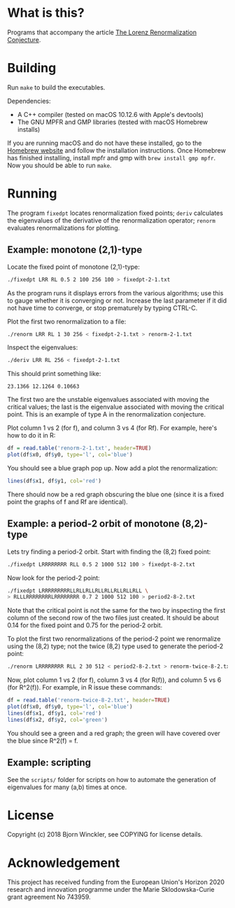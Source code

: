 # What is this?

Programs that accompany the article [The Lorenz Renormalization Conjecture](`https://arxiv.org/abs/1805.01226`).


# Building

Run `make` to build the executables.

Dependencies:

*   A C++ compiler (tested on macOS 10.12.6 with Apple's devtools)
*   The GNU MPFR and GMP libraries (tested with macOS Homebrew installs)

If you are running macOS and do not have these installed, go to the
[Homebrew website](`https://brew.sh`) and follow the installation instructions.
Once Homebrew has finished installing, install mpfr and gmp with
`brew install gmp mpfr`.  Now you should be able to run `make`.


# Running

The program `fixedpt` locates renormalization fixed points; `deriv` calculates
the eigenvalues of the derivative of the renormalization operator; `renorm`
evaluates renormalizations for plotting.


## Example: monotone (2,1)-type

Locate the fixed point of monotone (2,1)-type:
```bash
./fixedpt LRR RL 0.5 2 100 256 100 > fixedpt-2-1.txt
```
As the program runs it displays errors from the various algorithms; use this to
gauge whether it is converging or not.  Increase the last parameter if it did
not have time to converge, or stop prematurely by typing CTRL-C.

Plot the first two renormalization to a file:
```bash
./renorm LRR RL 1 30 256 < fixedpt-2-1.txt > renorm-2-1.txt
```
Inspect the eigenvalues:
```bash
./deriv LRR RL 256 < fixedpt-2-1.txt
```
This should print something like:
```
23.1366 12.1264 0.10663
```
The first two are the unstable eigenvalues associated with moving the critical
values; the last is the eigenvalue associated with moving the critical point.
This is an example of type A in the renormalization conjecture.

Plot column 1 vs 2 (for f), and column 3 vs 4 (for Rf).  For example, here's
how to do it in R:
```R
df = read.table('renorm-2-1.txt', header=TRUE)
plot(df$x0, df$y0, type='l', col='blue')
```
You should see a blue graph pop up.  Now add a plot the renormalization:
```R
lines(df$x1, df$y1, col='red')
```
There should now be a red graph obscuring the blue one (since it is a fixed
point the graphs of f and Rf are identical).


## Example: a period-2 orbit of monotone (8,2)-type

Lets try finding a period-2 orbit.  Start with finding the (8,2) fixed point:
```bash
./fixedpt LRRRRRRRR RLL 0.5 2 1000 512 100 > fixedpt-8-2.txt
```
Now look for the period-2 point:
```bash
./fixedpt LRRRRRRRRRLLRLLRLLRLLRLLRLLRLLRLL \
> RLLLRRRRRRRRLRRRRRRRR 0.7 2 1000 512 100 > period2-8-2.txt
```
Note that the critical point is not the same for the two by inspecting the
first column of the second row of the two files just created.  It should be
about 0.14 for the fixed point and 0.75 for the period-2 orbit.

To plot the first two renormalizations of the period-2 point we renormalize
using the (8,2) type; not the twice (8,2) type used to generate the period-2
point:
```bash
./renorm LRRRRRRRR RLL 2 30 512 < period2-8-2.txt > renorm-twice-8-2.txt
```
Now, plot column 1 vs 2 (for f), column 3 vs 4 (for R(f)), and column 5 vs 6
(for R^2(f)).  For example, in R issue these commands:
```R
df = read.table('renorm-twice-8-2.txt', header=TRUE)
plot(df$x0, df$y0, type='l', col='blue')
lines(df$x1, df$y1, col='red')
lines(df$x2, df$y2, col='green')
```
You should see a green and a red graph; the green will have covered over the
blue since R^2(f) = f.


## Example: scripting

See the `scripts/` folder for scripts on how to automate the generation of
eigenvalues for many (a,b) times at once.


# License

Copyright (c) 2018 Bjorn Winckler, see COPYING for license details.


# Acknowledgement

This project has received funding from the European Union's Horizon 2020
research and innovation programme under the Marie Sklodowska-Curie grant
agreement No 743959.
